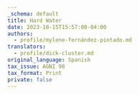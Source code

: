 ```yaml
---
_schema: default
title: Hard Water
date: 2023-10-15T15:57:00-04:00
authors:
  - profile/mylene-fernández-pintado.md
translators:
  - profile/dick-cluster.md
original_language: Spanish
tax_issue: AGNI 98
tax_format: Print
private: false
---
```

